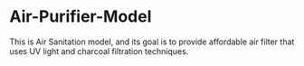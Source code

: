 # Air-Purifier-Model
This is Air Sanitation model, and its goal is to provide affordable air filter that uses UV light and charcoal filtration techniques.
